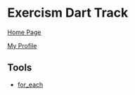 # Exercism Dart Track

[Home Page](https://exercism.org/tracks/dart)

[My Profile](https://exercism.org/profiles/vpayno)


## Tools

- [for_each](./for_each)
